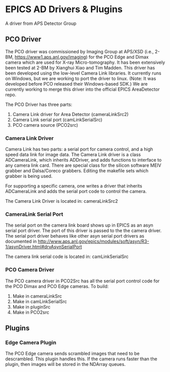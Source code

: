 
# EPICS AD Drivers & Plugins

A driver from APS Detector Group 

## PCO Driver
The PCO driver was commissioned by Imaging Group at APS/XSD (i.e., 2-BM, https://www1.aps.anl.gov/imaging) for the PCO Edge and Dimax camera which are used for X-ray Micro-tomography. It has been extensively been tested at 2-BM by Xianghui Xiao and Tim Madden. This driver has been developed using the low-level Camera Link libraries. It currently runs on Windows, but we are working to port the driver to linux. (Note: It was developed before PCO released their Windows-based SDK.) We are currently working to merge this driver into the official EPICS AreaDetector repo. 

The PCO Driver has three parts:
  1. Camera Link driver for Area Detector (cameraLinkSrc2)
  2. Camera Link serial port (camLinkSerialSrc)
  3. PCO camera source (PCO2src)

### Camera Link Driver 
Camera Link has two parts: a serial port for camera control, and a high speed data link for image data. The Camera Link driver is a class ADCameraLink, which inherits ADDriver, and adds functions to interface to any camera link card. There are special class for the silicon software MEIV grabber and Dalsa/Coreco grabbers. Editing the makefile sets which grabber is being used. 

For supporting a specific camera, one writes a driver that inherits ADCameraLink and adds the serial port code to control the camera.

The Camera Link Driver is located in: cameraLinkSrc2

### CameraLink Serial Port
The serial port on the camera link board shows up in EPICS as an asyn serial port driver. The port of this driver is passed to the the camera driver. The serial port driver behaves like other asyn serial port drivers as documented in
http://www.aps.anl.gov/epics/modules/soft/asyn/R3-1/asynDriver.html#drvAsynSerialPort

The camera link serial code is located in: camLinkSerialSrc

### PCO Camera Driver
The PCO camera driver in PCO2Src has all the serial port control code for the PCO Dimax and PCO Edge cameras. To build:
  1. Make in cameraLinkSrc
  2. Make in camLinkSerialSrc
  3. Make in pluginSrc
  4. Make in PCO2src

## Plugins
### Edge Camera Plugin
The PCO Edge camera sends scrambled images that need to be descrambled. This plugin handles this. If the camera runs faster than the plugin, then images will be stored in the NDArray queues.

